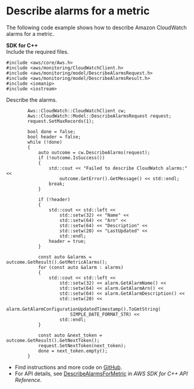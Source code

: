 # Describe alarms for a metric<a name="cloudwatch_DescribeAlarmsForMetric_cpp_topic"></a>

The following code example shows how to describe Amazon CloudWatch alarms for a metric\.

**SDK for C\+\+**  
Include the required files\.  

```
#include <aws/core/Aws.h>
#include <aws/monitoring/CloudWatchClient.h>
#include <aws/monitoring/model/DescribeAlarmsRequest.h>
#include <aws/monitoring/model/DescribeAlarmsResult.h>
#include <iomanip>
#include <iostream>
```
Describe the alarms\.  

```
        Aws::CloudWatch::CloudWatchClient cw;
        Aws::CloudWatch::Model::DescribeAlarmsRequest request;
        request.SetMaxRecords(1);

        bool done = false;
        bool header = false;
        while (!done)
        {
            auto outcome = cw.DescribeAlarms(request);
            if (!outcome.IsSuccess())
            {
                std::cout << "Failed to describe CloudWatch alarms:" <<
                    outcome.GetError().GetMessage() << std::endl;
                break;
            }

            if (!header)
            {
                std::cout << std::left <<
                    std::setw(32) << "Name" <<
                    std::setw(64) << "Arn" <<
                    std::setw(64) << "Description" <<
                    std::setw(20) << "LastUpdated" <<
                    std::endl;
                header = true;
            }

            const auto &alarms = outcome.GetResult().GetMetricAlarms();
            for (const auto &alarm : alarms)
            {
                std::cout << std::left <<
                    std::setw(32) << alarm.GetAlarmName() <<
                    std::setw(64) << alarm.GetAlarmArn() <<
                    std::setw(64) << alarm.GetAlarmDescription() <<
                    std::setw(20) <<
                    alarm.GetAlarmConfigurationUpdatedTimestamp().ToGmtString(
                        SIMPLE_DATE_FORMAT_STR) <<
                    std::endl;
            }

            const auto &next_token = outcome.GetResult().GetNextToken();
            request.SetNextToken(next_token);
            done = next_token.empty();
        }
```
+  Find instructions and more code on [GitHub](https://github.com/awsdocs/aws-doc-sdk-examples/tree/main/cpp/example_code/cloudwatch#code-examples)\. 
+  For API details, see [DescribeAlarmsForMetric](https://docs.aws.amazon.com/goto/SdkForCpp/monitoring-2010-08-01/DescribeAlarmsForMetric) in *AWS SDK for C\+\+ API Reference*\. 